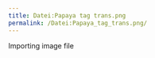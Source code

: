 ```yaml
---
title: Datei:Papaya tag trans.png
permalink: /Datei:Papaya_tag_trans.png/
---
```


Importing image file